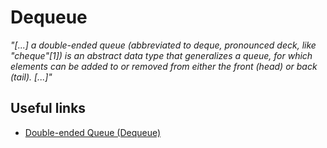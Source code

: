 # Dequeue
_"[...] a double-ended queue (abbreviated to deque, pronounced deck, like "cheque"[1]) is an abstract data type that generalizes a queue, for which elements can be added to or removed from either the front (head) or back (tail). [...]"_

## Useful links
- [Double-ended Queue (Dequeue)](https://en.wikipedia.org/wiki/Double-ended_queue)
